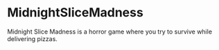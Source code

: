 # MidnightSliceMadness
Midnight Slice Madness is a horror game where you try to survive while delivering pizzas.

